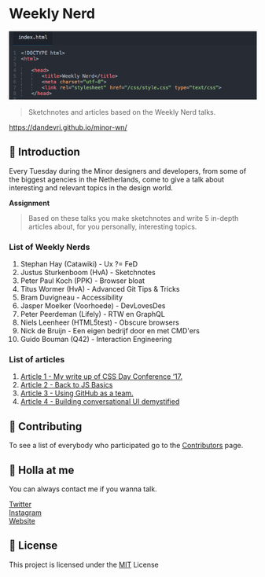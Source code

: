 # Weekly Nerd


![Github_Banner](media/GitHub_Banner.png)
> Sketchnotes and articles based on the Weekly Nerd talks.

https://dandevri.github.io/minor-wn/

## :book: Introduction
Every Tuesday during the Minor designers and developers, from some of the biggest agencies in the Netherlands, come to give a talk about interesting and relevant topics in the design world.

**Assignment**
> Based on these talks you make sketchnotes and write 5 in-depth articles about, for you personally, interesting topics.

### List of Weekly Nerds
1. Stephan Hay (Catawiki) - Ux ?= FeD
1. Justus Sturkenboom (HvA) - Sketchnotes
1. Peter Paul Koch (PPK) - Browser bloat
1. Titus Wormer (HvA) - Advanced Git Tips & Tricks
1. Bram Duvigneau - Accessibility
1. Jasper Moelker (Voorhoede) - DevLovesDes
1. Peter Peerdeman (Lifely) - RTW en GraphQL
1. Niels Leenheer (HTML5test) - Obscure browsers
1. Nick de Bruijn - Een eigen bedrijf door en met CMD'ers
1. Guido Bouman (Q42) - Interaction Engineering

### List of articles
1. [Article 1 -  My write up of CSS Day Conference ‘17. ](https://medium.com/@dandevri/my-write-up-of-css-day-conference-17-eb6db74b5268)
1. [Article 2 - Back to JS Basics](https://codeburst.io/back-to-js-basics-22746226cbec)
1. [Article 3 - Using GitHub as a team.](https://medium.com/@dandevri/using-github-as-a-team-61f189eaa8ff)
1. [Article 4 - Building conversational UI demystified](https://medium.com/@dandevri/building-conversational-ui-with-wit-ai-demystified-77edfe749ca2)

## :page_facing_up: Contributing
To see a list of everybody who participated go to the [Contributors](https://github.com/dandevri/watt-now/graphs/contributors) page.

## 👋 Holla at me
You can always contact me if you wanna talk.

[Twitter](https://twitter.com/dandevri)  
[Instagram](https://instagram.com/dandevri)  
[Website](www.dandevri.es)

## 📃 License
This project is licensed under the [MIT](LICENSE.MD) License

